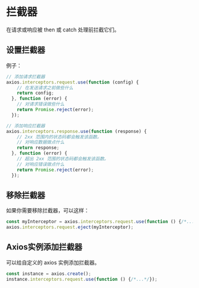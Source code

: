# 拦截器

在请求或响应被 then 或 catch 处理前拦截它们。

## 设置拦截器

例子：

```javascript
// 添加请求拦截器
axios.interceptors.request.use(function (config) {
    // 在发送请求之前做些什么
    return config;
  }, function (error) {
    // 对请求错误做些什么
    return Promise.reject(error);
  });

// 添加响应拦截器
axios.interceptors.response.use(function (response) {
    // 2xx 范围内的状态码都会触发该函数。
    // 对响应数据做点什么
    return response;
  }, function (error) {
    // 超出 2xx 范围的状态码都会触发该函数。
    // 对响应错误做点什么
    return Promise.reject(error);
  });
```

## 移除拦截器

如果你需要移除拦截器，可以这样：

```javascript
const myInterceptor = axios.interceptors.request.use(function () {/*...*/});
axios.interceptors.request.eject(myInterceptor);
```

## Axios实例添加拦截器

可以给自定义的 axios 实例添加拦截器。

```javascript
const instance = axios.create();
instance.interceptors.request.use(function () {/*...*/});
```

